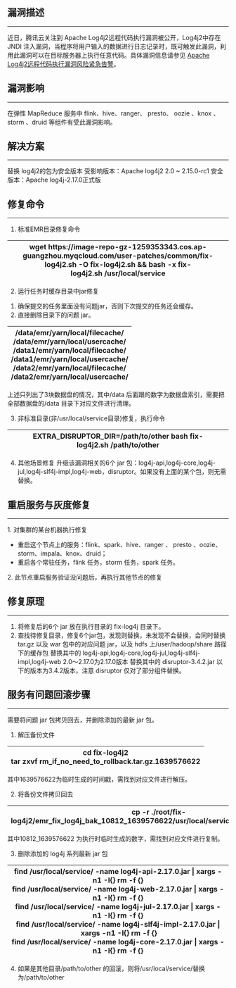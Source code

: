 ## 漏洞描述
-----
近日，腾讯云关注到 Apache Log4j2远程代码执行漏洞被公开，Log4j2中存在 JNDI 注入漏洞，当程序将用户输入的数据进行日志记录时，既可触发此漏洞，利用此漏洞可以在目标服务器上执行任意代码。具体漏洞信息请参见 [Apache Log4j2远程代码执行漏洞风险紧急告警](https://s.tencent.com/research/report/144)。

## 漏洞影响
-----
在弹性 MapReduce 服务中 flink、hive、ranger、 presto、 oozie 、knox 、 storm 、druid 等组件有受此漏洞影响。

## 解决方案
-----

替换 log4j2的包为安全版本
受影响版本：Apache log4j2 2.0 ~ 2.15.0-rc1
安全版本：Apache log4j-2.17.0正式版

## 修复命令
-----
1. 标准EMR目录修复命令
<table>
<thead>
<tr>
<th>wget https://image-repo-gz-1259353343.cos.ap-guangzhou.myqcloud.com/user-patches/common/fix-log4j2.sh -O fix-log4j2.sh && bash -x fix-log4j2.sh /usr/local/service</th>
</tr>
</thead>
</table >

2. 运行任务时缓存目录中jar修复
1) 确保提交的任务里面没有问题jar，否则下次提交的任务还会缓存。
2) 直接删除目录下的问题 jar。
<table>
<thead>
<tr>
<th>/data/emr/yarn/local/filecache/<br>
   /data/emr/yarn/local/usercache/<br>
   /data1/emr/yarn/local/filecache/<br>
   /data1/emr/yarn/local/usercache/<br>
   /data2/emr/yarn/local/filecache/<br>
   /data2/emr/yarn/local/usercache/</th>
</tr>
</thead>
</table >
上述只列出了3块数据盘的情况，其中/data 后面跟的数字为数据盘索引，需要把全部数据盘的/data 目录下对应文件进行清理。

3. 非标准目录(非/usr/local/service目录)修复，执行命令
 <table>
<thead>
<tr>
<th>EXTRA_DISRUPTOR_DIR=/path/to/other bash fix-log4j2.sh /path/to/other</th>
</tr>
</thead>
</table >

4. 其他场景修复
升级该漏洞相关的6个 jar 包：log4j-api,log4j-core,log4j-jul,log4j-slf4j-impl,log4j-web，disruptor。如果没有上面的某个包，则无需替换。

## 重启服务与灰度修复

-----

1. 对集群的某台机器执行修复
- 重启这个节点上的服务：flink、spark、hive、ranger 、 presto 、oozie、storm、impala、knox、druid；
- 重启各个常驻任务，flink 任务，storm 任务，spark 任务。

2. 此节点重启服务验证没问题后，再执行其他节点的修复

## 修复原理
-----

1. 将修复后的6个 jar 放在执行目录的 fix-log4j 目录下。 
2. 查找待修复目录，修复6个jar包，发现则替换，未发现不会替换，会同时替换 tar.gz 以及 war 包中的对应问题 jar，以及 hdfs 上/user/hadoop/share 路径下的缓存包 替换其中的 log4j-api,log4j-core,log4j-jul,log4j-slf4j-impl,log4j-web 2.0～2.17.0为2.17.0版本 替换其中的 disruptor-3.4.2.jar 以下的版本为3.4.2版本，注意 disruptor 仅对了部分组件替换。

## 服务有问题回滚步骤

-----


需要将问题 jar 包拷贝回去，并删除添加的最新 jar 包。

1. 解压备份文件
<table>
<thead>
<tr>
<th>cd fix-log4j2<br>
   tar zxvf rm_if_no_need_to_rollback.tar.gz.1639576622</th>
</tr>
</thead>
</table >
其中1639576622为临时生成的时间戳，需找到对应文件进行解压。

2. 将备份文件拷贝回去
<table>
<thead>
<tr>
<th>cp -r ./root/fix-log4j2/emr_fix_log4j_bak_10812_1639576622/usr/local/service/* /usr/local/service/</th>
</tr>
</thead>
</table >
其中10812_1639576622 为执行时临时生成的数字，需找到对应文件进行复制。

3. 删除添加的 log4j 系列最新 jar 包
<table>
<thead>
<tr>
<th> find /usr/local/service/ -name log4j-api-2.17.0.jar | xargs -n1 -I{} rm -f {}<br>
  find /usr/local/service/ -name log4j-web-2.17.0.jar | xargs -n1 -I{} rm -f {}<br>
      find /usr/local/service/ -name log4j-jul-2.17.0.jar | xargs -n1 -I{} rm -f {}<br>
 find /usr/local/service/ -name log4j-slf4j-impl-2.17.0.jar | xargs -n1 -I{} rm -f {}<br>
   find /usr/local/service/ -name log4j-core-2.17.0.jar | xargs -n1 -I{} rm -f {}</th>
</tr>
</thead>
</table >

4. 如果是其他目录/path/to/other 的回滚，则将/usr/local/service/替换为/path/to/other


